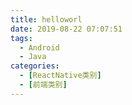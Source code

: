 ```yaml
---
title: helloworl
date: 2019-08-22 07:07:51
tags:
  - Android
  - Java
categories: 
  - [ReactNative类别]
  - [前端类别]
---
```

